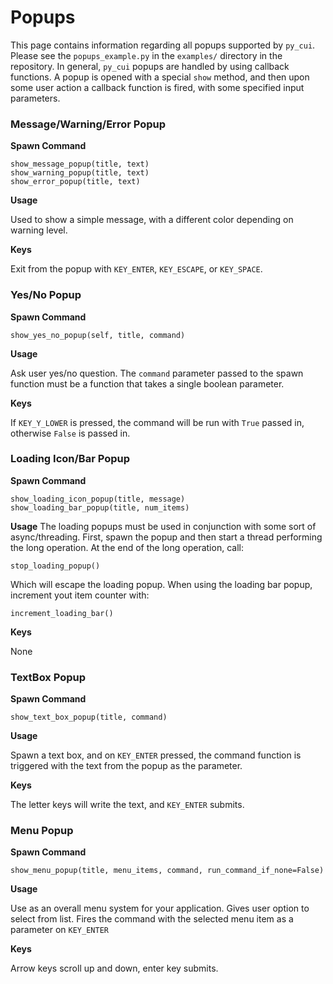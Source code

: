 # Popups

This page contains information regarding all popups supported by `py_cui`. Please see the `popups_example.py` in the `examples/` directory in the repository. In general, `py_cui` popups are handled by using callback functions. A popup is opened with a special `show` method, and then upon some user action a callback function is fired, with some specified input parameters.

### Message/Warning/Error Popup

**Spawn Command**
```
show_message_popup(title, text)
show_warning_popup(title, text)
show_error_popup(title, text)
```
**Usage**

Used to show a simple message, with a different color depending on warning level.

**Keys**

Exit from the popup with `KEY_ENTER`, `KEY_ESCAPE`, or `KEY_SPACE`.

### Yes/No Popup

**Spawn Command**
```
show_yes_no_popup(self, title, command)
```
**Usage**

Ask user yes/no question. The `command` parameter passed to the spawn function must be a function that takes a single boolean parameter.

**Keys**

If `KEY_Y_LOWER` is pressed, the command will be run with `True` passed in, otherwise `False` is passed in.

### Loading Icon/Bar Popup

**Spawn Command**
```
show_loading_icon_popup(title, message)
show_loading_bar_popup(title, num_items)
```
**Usage**
The loading popups must be used in conjunction with some sort of async/threading. First, spawn the popup and then start a thread performing the long operation. At the end of the long operation, call:
```
stop_loading_popup()
```
Which will escape the loading popup.
When using the loading bar popup, increment yout item counter with:
```
increment_loading_bar()
```
**Keys**

None

### TextBox Popup

**Spawn Command**
```
show_text_box_popup(title, command)
```
**Usage**

Spawn a text box, and on `KEY_ENTER` pressed, the command function is triggered with the text from the popup as the parameter.

**Keys**

The letter keys will write the text, and `KEY_ENTER` submits.

### Menu Popup

**Spawn Command**
```
show_menu_popup(title, menu_items, command, run_command_if_none=False)
```
**Usage**

Use as an overall menu system for your application. Gives user option to select from list. Fires the command with the selected menu item as a parameter on `KEY_ENTER`

**Keys**

Arrow keys scroll up and down, enter key submits.
